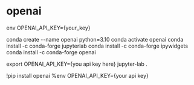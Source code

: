 # openai


env OPENAI_API_KEY={your_key}


conda create --name openai python=3.10
conda activate openai
conda install -c conda-forge jupyterlab
conda install -c conda-forge ipywidgets
conda install -c conda-forge openai



export OPENAI_API_KEY={you api key here}
jupyter-lab .

!pip install openai
%env OPENAI_API_KEY={your api key}